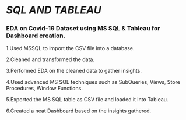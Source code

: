 # *SQL AND TABLEAU*

### EDA on Covid-19 Dataset using MS SQL & Tableau for Dashboard creation.

1.Used MSSQL to import the CSV file into a database.

2.Cleaned and transformed the data.

3.Performed EDA on the cleaned data to gather insights.

4.Used advanced MS SQL techniques such as SubQueries, Views, Store Procedures, Window Functions.

5.Exported the MS SQL table as CSV file and loaded it into Tableau.

6.Created a neat Dashboard based on the insights gathered.
